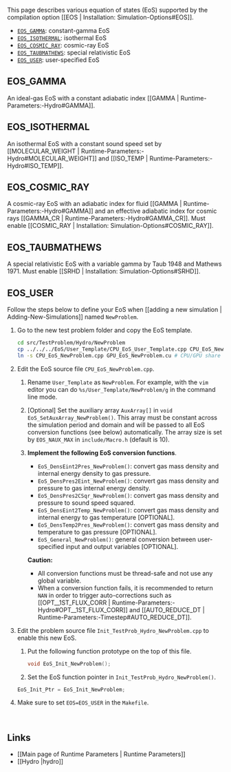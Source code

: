 This page describes various equation of states (EoS) supported by the
compilation option [[EOS | Installation: Simulation-Options#EOS]].

* [`EOS_GAMMA`](#EOS_GAMMA): constant-gamma EoS
* [`EOS_ISOTHERMAL`](#EOS_ISOTHERMAL): isothermal EoS
* [`EOS_COSMIC_RAY`](#EOS_COSMIC_RAY): cosmic-ray EoS
* [`EOS_TAUBMATHEWS`](#EOS_TAUBMATHEWS): special relativistic EoS
* [`EOS_USER`](#EOS_USER): user-specified EoS


## EOS_GAMMA
An ideal-gas EoS with a constant adiabatic index [[GAMMA | Runtime-Parameters:-Hydro#GAMMA]].


## EOS_ISOTHERMAL
An isothermal EoS with a constant sound speed set by
[[MOLECULAR_WEIGHT | Runtime-Parameters:-Hydro#MOLECULAR_WEIGHT]] and
[[ISO_TEMP | Runtime-Parameters:-Hydro#ISO_TEMP]].


## EOS_COSMIC_RAY
A cosmic-ray EoS with an adiabatic index for fluid [[GAMMA | Runtime-Parameters:-Hydro#GAMMA]]
and an effective adiabatic index for cosmic rays [[GAMMA_CR | Runtime-Parameters:-Hydro#GAMMA_CR]].
Must enable [[COSMIC_RAY | Installation: Simulation-Options#COSMIC_RAY]].


## EOS_TAUBMATHEWS
A special relativistic EoS with a variable gamma by Taub 1948 and Mathews 1971.
Must enable [[SRHD | Installation: Simulation-Options#SRHD]].


## EOS_USER
Follow the steps below to define your EoS when
[[adding a new simulation | Adding-New-Simulations]] named `NewProblem`.

1. Go to the new test problem folder and copy the EoS template.

    ```bash
    cd src/TestProblem/Hydro/NewProblem
    cp ../../../EoS/User_Template/CPU_EoS_User_Template.cpp CPU_EoS_NewProblem.cpp
    ln -s CPU_EoS_NewProblem.cpp GPU_EoS_NewProblem.cu # CPU/GPU share the same source file
    ```

2. Edit the EoS source file `CPU_EoS_NewProblem.cpp`.
    1. Rename `User_Template` as `NewProblem`. For example, with the `vim` editor
you can do `%s/User_Template/NewProblem/g` in the command line mode.

    2. [Optional] Set the auxiliary array `AuxArray[]` in `void EoS_SetAuxArray_NewProblem()`.
This array must be constant across the simulation period and domain and will be passed to
all EoS conversion functions (see below) automatically. The array size is set by `EOS_NAUX_MAX`
in `include/Macro.h` (default is 10).

    3. **Implement the following EoS conversion functions**.
        * `EoS_DensEint2Pres_NewProblem()`: convert gas mass density and internal energy density to gas pressure.
        * `EoS_DensPres2Eint_NewProblem()`: convert gas mass density and pressure to gas internal energy density.
        * `EoS_DensPres2CSqr_NewProblem()`: convert gas mass density and pressure to sound speed squared.
        * `EoS_DensEint2Temp_NewProblem()`: convert gas mass density and internal energy to gas temperature [OPTIONAL].
        * `EoS_DensTemp2Pres_NewProblem()`: convert gas mass density and temperature to gas pressure [OPTIONAL].
        * `EoS_General_NewProblem()`: general conversion between user-specified input and output variables [OPTIONAL].

        **Caution:**
        * All conversion functions must be thread-safe and not use any global variable.
        * When a conversion function fails, it is recommended to return `NAN`
in order to trigger auto-corrections such as [[OPT__1ST_FLUX_CORR | Runtime-Parameters:-Hydro#OPT__1ST_FLUX_CORR]]
and [[AUTO_REDUCE_DT | Runtime-Parameters:-Timestep#AUTO_REDUCE_DT]].

3. Edit the problem source file `Init_TestProb_Hydro_NewProblem.cpp` to enable this new EoS.

    1.  Put the following function prototype on the top of this file.

        ```C++
        void EoS_Init_NewProblem();
        ```

    2. Set the EoS function pointer in `Init_TestProb_Hydro_NewProblem()`.

    ```C++
    EoS_Init_Ptr = EoS_Init_NewProblem;
    ```

4. Make sure to set `EOS=EOS_USER` in the `Makefile`.



<br>

## Links
* [[Main page of Runtime Parameters | Runtime Parameters]]
* [[Hydro |hydro]]
